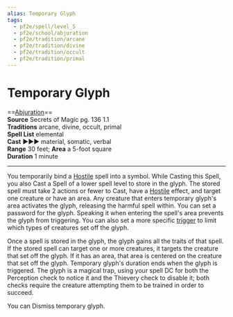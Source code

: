 ```yaml
---
alias: Temporary Glyph
tags:
  - pf2e/spell/level_5
  - pf2e/school/abjuration
  - pf2e/tradition/arcane
  - pf2e/tradition/divine
  - pf2e/tradition/occult
  - pf2e/tradition/primal
---
```


# Temporary Glyph

==[Abjuration](../../../Traits/Abjuration.md)==  
__Source__ Secrets of Magic pg. 136 1.1  
**Traditions** arcane, divine, occult, primal  
**Spell List** elemental  
**Cast** ►►► material, somatic, verbal  
**Range** 30 feet; **Area** a 5-foot square  
**Duration** 1 minute

---

You temporarily bind a [Hostile](../../../Conditions/Hostile.md) spell into a symbol. While Casting this Spell, you also Cast a Spell of a lower spell level to store in the glyph. The stored spell must take 2 actions or fewer to Cast, have a [Hostile](../../../Conditions/Hostile.md) effect, and target one creature or have an area. Any creature that enters temporary glyph's area activates the glyph, releasing the harmful spell within. You can set a password for the glyph. Speaking it when entering the spell's area prevents the glyph from triggering. You can also set a more specific [trigger](../../../Rules/Setting%20a%20Trigger.md) to limit which types of creatures set off the glyph.

Once a spell is stored in the glyph, the glyph gains all the traits of that spell. If the stored spell can target one or more creatures, it targets the creature that set off the glyph. If it has an area, that area is centered on the creature that set off the glyph. Temporary glyph's duration ends when the glyph is triggered. The glyph is a magical trap, using your spell DC for both the Perception check to notice it and the Thievery check to disable it; both checks require the creature attempting them to be trained in order to succeed.

You can Dismiss temporary glyph.

